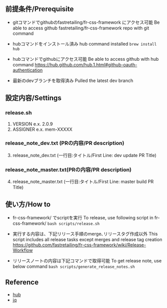 ## 前提条件/Prerequisite

* gitコマンドでgithubのfastretailing/fr-css-framework にアクセス可能
  Be able to access github fastretailing/fr-css-framework repo with git command
* hubコマンドをインストール済み
  hub command installed
  `brew install hub`
* hubコマンドでgithubにアクセス可能
  Be able to access github with hub command
  https://hub.github.com/hub.1.html#github-oauth-authentication

* 最新のdevブランチを取得済み
  Pulled the latest dev branch

## 設定内容/Settings

### release.sh
1. VERSION  e.x. 2.0.9
2. ASSIGNER e.x. mem-XXXXX

### release_note_dev.txt (PRの内容/PR description)
3. release_note_dev.txt (一行目:タイトル/First Line: dev update PR Title)

### release_note_master.txt(PRの内容/PR description)
4. release_note_master.txt (一行目:タイトル/First Line: master build PR Title)

## 使い方/How to
* fr-css-framework/ でscriptを実行
  To release, use following script in fr-css-framework/
  `bash scripts/release.sh`

* 実行する内容は、下記リリース手順のmerge､リリースタグ作成以外
  This script includes all release tasks except merges and release tag creation
  https://github.com/fastretailing/fr-css-framework/wiki/Release-Workflow

* リリースノートの内容は下記コマンドで取得可能
  To get release note, use below command
  `bash scripts/generate_release_notes.sh`

## Reference
* [hub](https://github.com/github/hub)
* [jq](https://github.com/stedolan/jq)
